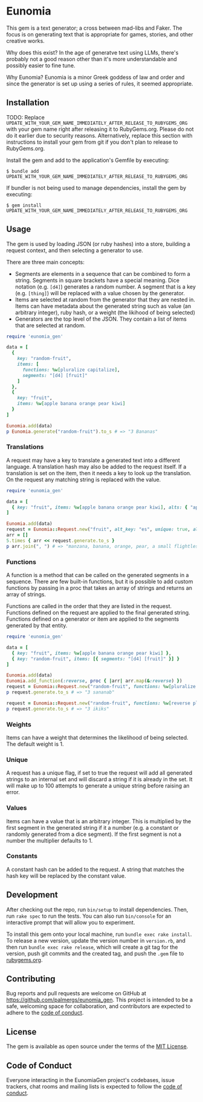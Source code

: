 # Eunomia

This gem is a text generator; a cross between mad-libs and Faker. The focus is on
generating text that is appropriate for games, stories, and other creative works.

Why does this exist? In the age of generatve text using LLMs, there's probably not
a good reason other than it's more understandable and possibly easier to fine tune.

Why Eunomia? Eunomia is a minor Greek goddess of law and order and since the generator
is set up using a series of rules, it seemed appropriate.

## Installation

TODO: Replace `UPDATE_WITH_YOUR_GEM_NAME_IMMEDIATELY_AFTER_RELEASE_TO_RUBYGEMS_ORG` with your gem name right after releasing it to RubyGems.org. Please do not do it earlier due to security reasons. Alternatively, replace this section with instructions to install your gem from git if you don't plan to release to RubyGems.org.

Install the gem and add to the application's Gemfile by executing:

    $ bundle add UPDATE_WITH_YOUR_GEM_NAME_IMMEDIATELY_AFTER_RELEASE_TO_RUBYGEMS_ORG

If bundler is not being used to manage dependencies, install the gem by executing:

    $ gem install UPDATE_WITH_YOUR_GEM_NAME_IMMEDIATELY_AFTER_RELEASE_TO_RUBYGEMS_ORG

## Usage

The gem is used by loading JSON (or ruby hashes) into a store, building a request context,
and then selecting a generator to use.

There are three main concepts:
* Segments are elements in a sequence that can be combined to form a string.
Segments in square brackets have a special meaning. Dice notation (e.g. `[d4]`)
generates a random number. A segment that is a key (e.g. `[thing]`) will be replaced
with a value chosen by the generator.
* Items are selected at random from the generator that they are nested in. Items
can have metadata about the generated string such as value (an arbitrary integer),
ruby hash, or a weight (the likihood of being selected)
* Generators are the top level of the JSON. They contain a list of items that are
selected at random.

```ruby
require 'eunomia_gen'

data = [
  {
    key: "random-fruit",
    items: [
      functions: %w[pluralize capitalize],
      segments: "[d4] [fruit]"
    ]
  },
  {
    key: "fruit",
    items: %w[apple banana orange pear kiwi]
  }
]

Eunomia.add(data)
p Eunomia.generate("random-fruit").to_s # => "3 Bananas"
```

### Translations

A request may have a key to translate a generated text into a different language.
A translation hash may also be added to the request itself. If a translation is set
on the item, then it needs a key to look up the translation. On the request any matching
string is replaced with the value.

```ruby
require 'eunomia_gen'

data = [
  { key: "fruit", items: %w[apple banana orange pear kiwi], alts: { "apple" => { "es" => "manzana" } } }
]

Eunomia.add(data)
request = Eunomia::Request.new("fruit", alt_key: "es", unique: true, alts: { "kiwi" => "a small flightless bird" })
arr = []
5.times { arr << request.generate.to_s }
p arr.join(", ") # => "manzana, banana, orange, pear, a small flightless bird"
```

### Functions

A function is a method that can be called on the generated segments in a sequence. There are few
built-in functions, but it is possible to add custom functions by passing in a proc that
takes an array of strings and returns an array of strings.

Functions are called in the order that they are listed in the request. Functions defined on the
request are applied to the final generated string. Functions defined on a generator or item
are applied to the segments generated by that entity.

```ruby
require 'eunomia_gen'

data = [
  { key: "fruit", items: %w[apple banana orange pear kiwi] },
  { key: "random-fruit", items: [{ segments: "[d4] [fruit]" }] }
]

Eunomia.add(data)
Eunomia.add_function(:reverse, proc { |arr| arr.map(&:reverse) })
request = Eunomia::Request.new("random-fruit", functions: %w[pluralize reverse])
p request.generate.to_s # => "3 sananab"

request = Eunomia::Request.new("random-fruit", functions: %w[reverse pluralize])
p request.generate.to_s # => "3 ikiks"
```

### Weights

Items can have a weight that determines the likelihood of being selected. The default weight is 1.

### Unique

A request has a unique flag, if set to true the request will add all generated strings to an internal
set and will discard a string if it is already in the set. It will make up to 100 attempts to
generate a unique string before raising an error.

### Values

Items can have a value that is an arbitrary integer. This is multiplied by the first segment in the
generated string if it a number (e.g. a constant or randomly generated from a dice segment).
If the first segment is not a number the multiplier defaults to 1.

### Constants

A constant hash can be added to the request. A string that matches the hash key will be replaced by the
constant value.

## Development

After checking out the repo, run `bin/setup` to install dependencies. Then, run `rake spec`
to run the tests. You can also run `bin/console` for an interactive prompt that will allow
you to experiment.

To install this gem onto your local machine, run `bundle exec rake install`. To release a
new version, update the version number in `version.rb`, and then run `bundle exec rake release`,
which will create a git tag for the version, push git commits and the created tag, and push
the `.gem` file to [rubygems.org](https://rubygems.org).

## Contributing

Bug reports and pull requests are welcome on GitHub at https://github.com/palmergs/eunomia_gen.
This project is intended to be a safe, welcoming space for collaboration, and contributors are
expected to adhere to the
[code of conduct](https://github.com/[USERNAME]/eunomia_gen/blob/master/CODE_OF_CONDUCT.md).

## License

The gem is available as open source under the terms of the
[MIT License](https://opensource.org/licenses/MIT).

## Code of Conduct

Everyone interacting in the EunomiaGen project's codebases, issue trackers, chat rooms and
mailing lists is expected to follow the
[code of conduct](https://github.com/[USERNAME]/eunomia_gen/blob/master/CODE_OF_CONDUCT.md).
